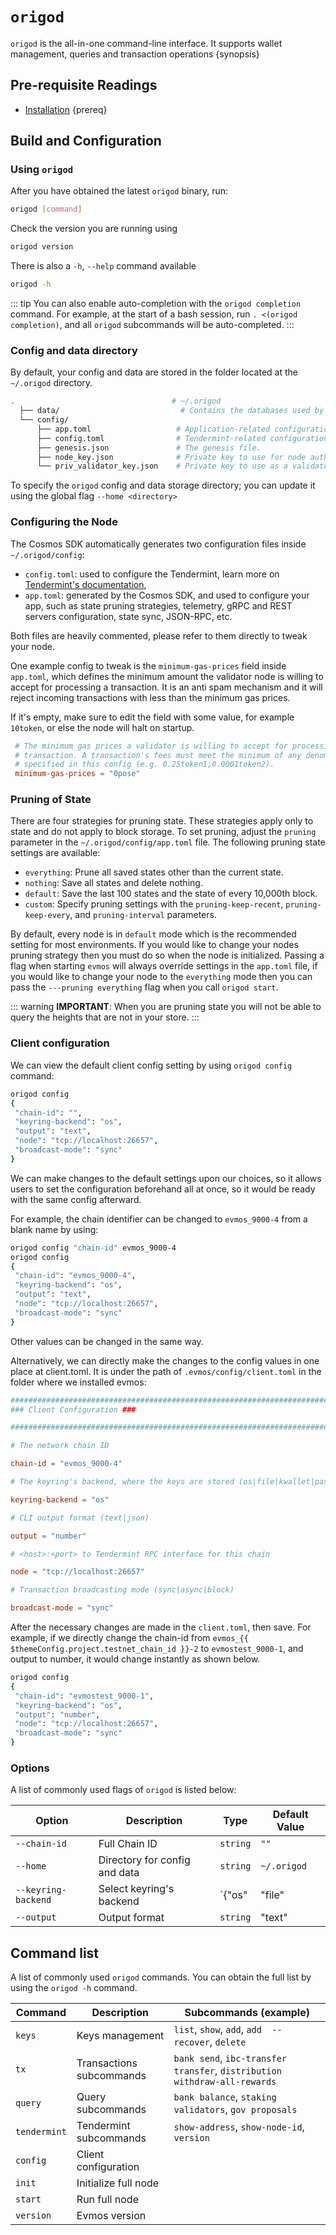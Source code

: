 <!--
order: 2
-->

# `origod`

`origod` is the all-in-one command-line interface. It supports wallet management, queries and transaction operations {synopsis}

## Pre-requisite Readings

- [Installation](./installation.md) {prereq}

## Build and Configuration

### Using `origod`

After you have obtained the latest `origod` binary, run:

```bash
origod [command]
```

Check the version you are running using

```bash
origod version
```

There is also a `-h`, `--help` command available

```bash
origod -h
```

::: tip
You can also enable auto-completion with the `origod completion` command. For example, at the start of a bash session, run `. <(origod completion)`, and all `origod` subcommands will be auto-completed.
:::

### Config and data directory

By default, your config and data are stored in the folder located at the `~/.origod` directory.

```bash
.                                   # ~/.origod
  ├── data/                           # Contains the databases used by the node.
  └── config/
      ├── app.toml                   # Application-related configuration file.
      ├── config.toml                # Tendermint-related configuration file.
      ├── genesis.json               # The genesis file.
      ├── node_key.json              # Private key to use for node authentication in the p2p protocol.
      └── priv_validator_key.json    # Private key to use as a validator in the consensus protocol.
```

To specify the `origod` config and data storage directory; you can update it using the global flag `--home <directory>`

### Configuring the Node

The Cosmos SDK automatically generates two configuration files inside `~/.origod/config`:

- `config.toml`: used to configure the Tendermint, learn more on [Tendermint's documentation](https://docs.tendermint.com/master/nodes/configuration.html),
- `app.toml`: generated by the Cosmos SDK, and used to configure your app, such as state pruning strategies, telemetry, gRPC and REST servers configuration, state sync, JSON-RPC, etc.

Both files are heavily commented, please refer to them directly to tweak your node.

One example config to tweak is the `minimum-gas-prices` field inside `app.toml`, which defines the minimum amount the validator node is willing to accept for processing a transaction. It is an anti spam mechanism and it will reject incoming transactions with less than the minimum gas prices.

If it's empty, make sure to edit the field with some value, for example `10token`, or else the node will halt on startup.

```toml
 # The minimum gas prices a validator is willing to accept for processing a
 # transaction. A transaction's fees must meet the minimum of any denomination
 # specified in this config (e.g. 0.25token1;0.0001token2).
 minimum-gas-prices = "0pose"
```

### Pruning of State

There are four strategies for pruning state. These strategies apply only to state and do not apply to block storage.
To set pruning, adjust the `pruning` parameter in the `~/.origod/config/app.toml` file.
The following pruning state settings are available:

- `everything`: Prune all saved states other than the current state.
- `nothing`: Save all states and delete nothing.
- `default`: Save the last 100 states and the state of every 10,000th block.
- `custom`: Specify pruning settings with the `pruning-keep-recent`, `pruning-keep-every`, and `pruning-interval` parameters.

By default, every node is in `default` mode which is the recommended setting for most environments.
If you would like to change your nodes pruning strategy then you must do so when the node is initialized. Passing a flag when starting `evmos` will always override settings in the `app.toml` file, if you would like to change your node to the `everything` mode then you can pass the `---pruning everything` flag when you call `origod start`.

::: warning
**IMPORTANT**:
When you are pruning state you will not be able to query the heights that are not in your store.
:::

### Client configuration

We can view the default client config setting by using `origod config` command:

```bash
origod config
{
 "chain-id": "",
 "keyring-backend": "os",
 "output": "text",
 "node": "tcp://localhost:26657",
 "broadcast-mode": "sync"
}
```

We can make changes to the default settings upon our choices, so it allows users to set the configuration beforehand all at once, so it would be ready with the same config afterward.

For example, the chain identifier can be changed to `evmos_9000-4` from a blank name by using:

```bash
origod config "chain-id" evmos_9000-4
origod config
{
 "chain-id": "evmos_9000-4",
 "keyring-backend": "os",
 "output": "text",
 "node": "tcp://localhost:26657",
 "broadcast-mode": "sync"
}
```

Other values can be changed in the same way.

Alternatively, we can directly make the changes to the config values in one place at client.toml. It is under the path of `.evmos/config/client.toml` in the folder where we installed evmos:

```toml
############################################################################
### Client Configuration ###

############################################################################

# The network chain ID

chain-id = "evmos_9000-4"

# The keyring's backend, where the keys are stored (os|file|kwallet|pass|test|memory)

keyring-backend = "os"

# CLI output format (text|json)

output = "number"

# <host>:<port> to Tendermint RPC interface for this chain

node = "tcp://localhost:26657"

# Transaction broadcasting mode (sync|async|block)

broadcast-mode = "sync"
```

After the necessary changes are made in the `client.toml`, then save. For example, if we directly change the chain-id from `evmos_{{ $themeConfig.project.testnet_chain_id }}-2` to `evmostest_9000-1`, and output to number, it would change instantly as shown below.

```bash
origod config
{
 "chain-id": "evmostest_9000-1",
 "keyring-backend": "os",
 "output": "number",
 "node": "tcp://localhost:26657",
 "broadcast-mode": "sync"
}
```

### Options

A list of commonly used flags of `origod` is listed below:

| Option              | Description                   | Type                                             | Default Value |
| ------------------- | ----------------------------- | ------------------------------------------------ | ------------- |
| `--chain-id`        | Full Chain ID                 | `string`                                         | `""`          |
| `--home`            | Directory for config and data | `string`                                         | `~/.origod`   |
| `--keyring-backend` | Select keyring's backend      | `{"os"|"file"|"kwallet"|"pass"|"test"|"memory"}` | `"os"`        |
| `--output`          | Output format                 | `string`                                         | "text"        |

## Command list

A list of commonly used `origod` commands. You can obtain the full list by using the `origod -h` command.

| Command      | Description              | Subcommands (example)                                                     |
| ------------ | ------------------------ | ------------------------------------------------------------------------- |
| `keys`       | Keys management          | `list`, `show`, `add`, `add  --recover`, `delete`                         |
| `tx`         | Transactions subcommands | `bank send`, `ibc-transfer transfer`, `distribution withdraw-all-rewards` |
| `query`      | Query subcommands        | `bank balance`, `staking validators`, `gov proposals`                     |
| `tendermint` | Tendermint subcommands   | `show-address`, `show-node-id`, `version`                                 |
| `config`     | Client configuration     |                                                                           |
| `init`       | Initialize full node     |                                                                           |
| `start`      | Run full node            |                                                                           |
| `version`    | Evmos version            |                                                                           |
